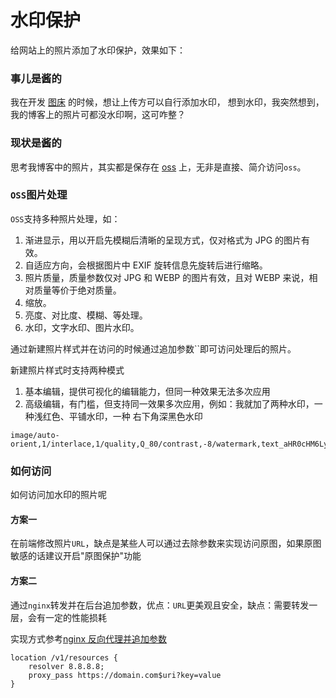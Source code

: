 # 水印保护

给网站上的照片添加了水印保护，效果如下：

<ImgView title="水印保护" url="https://z.wiki/images/20220520/33b6d65f4c6c48ffacea4ecae0eacc52.png" />

### 事儿是酱的

我在开发 [图床](https://tuchuang.z.wiki/misc/tuchuang.html) 的时候，想让上传方可以自行添加水印，
想到水印，我突然想到，我的博客上的照片可都没水印啊，这可咋整？

<ImgView title="水印保护" url="https://z.wiki/images/20220520/b35f5032e53f457b88dc0ae9440c8785.png" />


### 现状是酱的

思考我博客中的照片，其实都是保存在 [oss](https://oss.console.aliyun.com/) 上，无非是直接、简介访问`oss`。


<ImgView title="水印保护" url="https://z.wiki/autoupload/2022-05-20/d467f33b231548c7bf788b712b2b0ceb.oss-%E6%B0%B4%E5%8D%B0.drawio.svg" />

### `OSS`图片处理

`OSS`支持多种照片处理，如：

1. 渐进显示，用以开启先模糊后清晰的呈现方式，仅对格式为 JPG 的图片有效。
2. 自适应方向，会根据图片中 EXIF 旋转信息先旋转后进行缩略。
3. 照片质量，质量参数仅对 JPG 和 WEBP 的图片有效，且对 WEBP 来说，相对质量等价于绝对质量。
4. 缩放。
5. 亮度、对比度、模糊、等处理。
6. 水印，文字水印、图片水印。

<ImgView title="水印保护" url="https://z.wiki/images/20220521/d320f219fcbe43b5b757e3b69c568252.png" />

通过新建照片样式并在访问的时候通过追加参数``即可访问处理后的照片。

新建照片样式时支持两种模式

1. 基本编辑，提供可视化的编辑能力，但同一种效果无法多次应用
2. 高级编辑，有门槛，但支持同一效果多次应用，例如：我就加了两种水印，一种浅红色、平铺水印，一种 右下角深黑色水印

```
image/auto-orient,1/interlace,1/quality,Q_80/contrast,-8/watermark,text_aHR0cHM6Ly96Lndpa2k,color_fd0303,size_35,rotate_45,fill_1,g_center,t_4,x_100,y_50/watermark,text_aHR0cHM6Ly96Lndpa2k,color_0c0c0c,size_25,g_se,x_20,y_20
```

### 如何访问

如何访问加水印的照片呢

#### 方案一

在前端修改照片`URL`，缺点是某些人可以通过去除参数来实现访问原图，如果原图敏感的话建议开启"原图保护"功能

<ImgView title="水印保护" url="https://z.wiki/images/20220521/8ff226ff3ef74941a7c361273cc6c284.png" />

#### 方案二

通过`nginx`转发并在后台追加参数，优点：`URL`更美观且安全，缺点：需要转发一层，会有一定的性能损耗

实现方式参考[nginx 反向代理并追加参数](https://snippets.z.wiki/#!./snippets/nginx/proxy/)

```nginx
location /v1/resources {
    resolver 8.8.8.8;
    proxy_pass https://domain.com$uri?key=value
}
```


<TheEnd />

